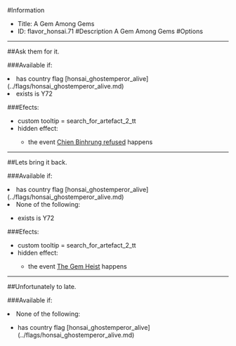#Information
 - Title: A Gem Among Gems
 - ID: flavor_honsai.71
#Description
A Gem Among Gems
#Options

___
##Ask them for it.

###Available if:
<li>has country flag [honsai_ghostemperor_alive](../flags/honsai_ghostemperor_alive.md)</li><li>exists is Y72</li>

###Efects:<ul><li>custom tooltip = search_for_artefact_2_tt</li><li>hidden effect:</li><ul><li>the event [Chien Binhrung refused](../events/chien_binhrung_refused.md) happens</li></ul></ul>

___
##Lets bring it back.

###Available if:
<li>has country flag [honsai_ghostemperor_alive](../flags/honsai_ghostemperor_alive.md)</li><li>None of the following:</li><ul><li>exists is Y72</li></ul>

###Efects:<ul><li>custom tooltip = search_for_artefact_2_tt</li><li>hidden effect:</li><ul><li>the event [The Gem Heist](../events/the_gem_heist.md) happens</li></ul></ul>

___
##Unfortunately to late.

###Available if:
<li>None of the following:</li><ul><li>has country flag [honsai_ghostemperor_alive](../flags/honsai_ghostemperor_alive.md)</li></ul>
